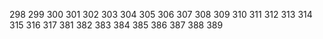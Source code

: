 298
299
300
301
302
303
304
305
306
307
308
309
310
311
312
313
314
315
316
317
381
382
383
384
385
386
387
388
389

